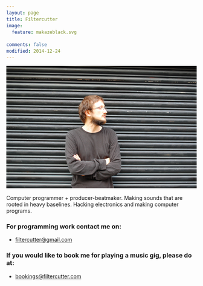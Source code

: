 ```yaml
---
layout: page
title: Filtercutter
image:
  feature: makazeblack.svg
  
comments: false
modified: 2014-12-24
---
```


<img src="/images/filtercutter.JPG">

Computer programmer + producer-beatmaker. Making sounds that are rooted in heavy baselines. Hacking electronics and making computer programs.

### For programming work contact me on:

* <a href="mailto:stefan@filtercutter.com">filtercutter@gmail.com</a> 


### If you would like to book me for playing a music gig, please do at:

* <a href="mailto:bookings@filtercutter.com">bookings@filtercutter.com</a> 

